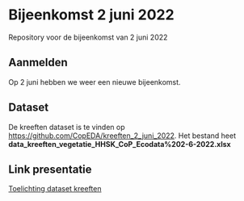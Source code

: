 # Bijeenkomst 2 juni 2022
Repository voor de bijeenkomst van 2 juni 2022

## Aanmelden
Op 2 juni hebben we weer een nieuwe bijeenkomst. 

## Dataset

De kreeften dataset is te vinden op <https://github.com/CopEDA/kreeften_2_juni_2022>. Het bestand heet **data_kreeften_vegetatie_HHSK_CoP_Ecodata%202-6-2022.xlsx**


## Link presentatie

[Toelichting dataset kreeften](https://redtent.github.io/presentaties/kreeften_data_presentatie.html)
